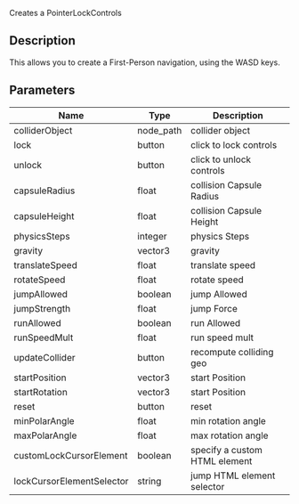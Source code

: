Creates a PointerLockControls


## Description

This allows you to create a First-Person navigation, using the WASD keys.


## Parameters

<table>
<thead>
	<tr>
		<th>Name</th>
		<th>Type</th>
		<th>Description</th>
	</tr>
</thead>
<tr>
	<td>colliderObject</td>
	<td><div class='bg-indigo-800 px-2 py-px text-white rounded-sm'>node_path</div></td>
	<td>collider object</td>
</tr>
<tr>
	<td>lock</td>
	<td><div class='bg-cyan-800 px-2 py-px text-white rounded-sm'>button</div></td>
	<td>click to lock controls</td>
</tr>
<tr>
	<td>unlock</td>
	<td><div class='bg-cyan-800 px-2 py-px text-white rounded-sm'>button</div></td>
	<td>click to unlock controls</td>
</tr>
<tr>
	<td>capsuleRadius</td>
	<td><div class='bg-yellow-800 px-2 py-px text-white rounded-sm'>float</div></td>
	<td>collision Capsule Radius</td>
</tr>
<tr>
	<td>capsuleHeight</td>
	<td><div class='bg-yellow-800 px-2 py-px text-white rounded-sm'>float</div></td>
	<td>collision Capsule Height</td>
</tr>
<tr>
	<td>physicsSteps</td>
	<td><div class='bg-orange-800 px-2 py-px text-white rounded-sm'>integer</div></td>
	<td>physics Steps</td>
</tr>
<tr>
	<td>gravity</td>
	<td><div class='bg-blue-800 px-2 py-px text-white rounded-sm'>vector3</div></td>
	<td>gravity</td>
</tr>
<tr>
	<td>translateSpeed</td>
	<td><div class='bg-yellow-800 px-2 py-px text-white rounded-sm'>float</div></td>
	<td>translate speed</td>
</tr>
<tr>
	<td>rotateSpeed</td>
	<td><div class='bg-yellow-800 px-2 py-px text-white rounded-sm'>float</div></td>
	<td>rotate speed</td>
</tr>
<tr>
	<td>jumpAllowed</td>
	<td><div class='bg-emerald-800 px-2 py-px text-white rounded-sm'>boolean</div></td>
	<td>jump Allowed</td>
</tr>
<tr>
	<td>jumpStrength</td>
	<td><div class='bg-yellow-800 px-2 py-px text-white rounded-sm'>float</div></td>
	<td>jump Force</td>
</tr>
<tr>
	<td>runAllowed</td>
	<td><div class='bg-emerald-800 px-2 py-px text-white rounded-sm'>boolean</div></td>
	<td>run Allowed</td>
</tr>
<tr>
	<td>runSpeedMult</td>
	<td><div class='bg-yellow-800 px-2 py-px text-white rounded-sm'>float</div></td>
	<td>run speed mult</td>
</tr>
<tr>
	<td>updateCollider</td>
	<td><div class='bg-cyan-800 px-2 py-px text-white rounded-sm'>button</div></td>
	<td>recompute colliding geo</td>
</tr>
<tr>
	<td>startPosition</td>
	<td><div class='bg-blue-800 px-2 py-px text-white rounded-sm'>vector3</div></td>
	<td>start Position</td>
</tr>
<tr>
	<td>startRotation</td>
	<td><div class='bg-blue-800 px-2 py-px text-white rounded-sm'>vector3</div></td>
	<td>start Position</td>
</tr>
<tr>
	<td>reset</td>
	<td><div class='bg-cyan-800 px-2 py-px text-white rounded-sm'>button</div></td>
	<td>reset</td>
</tr>
<tr>
	<td>minPolarAngle</td>
	<td><div class='bg-yellow-800 px-2 py-px text-white rounded-sm'>float</div></td>
	<td>min rotation angle</td>
</tr>
<tr>
	<td>maxPolarAngle</td>
	<td><div class='bg-yellow-800 px-2 py-px text-white rounded-sm'>float</div></td>
	<td>max rotation angle</td>
</tr>
<tr>
	<td>customLockCursorElement</td>
	<td><div class='bg-emerald-800 px-2 py-px text-white rounded-sm'>boolean</div></td>
	<td>specify a custom HTML element</td>
</tr>
<tr>
	<td>lockCursorElementSelector</td>
	<td><div class='bg-purple-800 px-2 py-px text-white rounded-sm'>string</div></td>
	<td>jump HTML element selector</td>
</tr>
</table>
